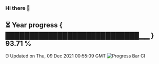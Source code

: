 ### Hi there 👋
⏳ Year progress { ████████████████████████████▁▁ } 93.71 %
---
⏰ Updated on Thu, 09 Dec 2021 00:55:09 GMT
![Progress Bar CI](https://github.com/liununu/liununu/workflows/Progress%20Bar%20CI/badge.svg)
